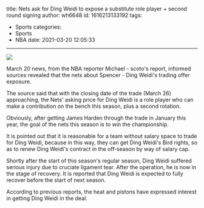 title: Nets ask for Ding Weidi to expose a substitute role player + second round signing
author: wh6648
id: 1616213133192
tags: 
- Sports
categories: 
- Sports
- NBA
date: 2021-03-20 12:05:33
---
![](https://p7.itc.cn/images01/20210320/3a8b5ed81ff249549c4d893b384092e8.jpeg)


March 20 news, from the NBA reporter Michael - scoto's report, informed sources revealed that the nets about Spencer - Ding Weidi's trading offer exposure.

The source said that with the closing date of the trade (March 26) approaching, the Nets' asking price for Ding Weidi is a role player who can make a contribution on the bench this season, plus a second rotation.

Obviously, after getting James Harden through the trade in January this year, the goal of the nets this season is to win the championship.

It is pointed out that it is reasonable for a team without salary space to trade for Ding Weidi, because in this way, they can get Ding Weidi's Bird rights, so as to renew Ding Weidi's contract in the off-season by way of salary cap.

Shortly after the start of this season's regular season, Ding Weidi suffered serious injury due to cruciate ligament tear. After the operation, he is now in the stage of recovery. It is reported that Ding Weidi is expected to fully recover before the start of next season.

According to previous reports, the heat and pistons have expressed interest in getting Ding Weidi in the deal.

